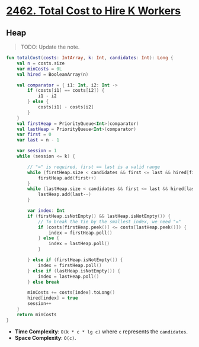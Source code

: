 # [2462. Total Cost to Hire K Workers](https://leetcode.com/problems/total-cost-to-hire-k-workers/)

## Heap
> TODO: Update the note.

```kotlin
fun totalCost(costs: IntArray, k: Int, candidates: Int): Long {
    val n = costs.size
    var minCosts = 0L
    val hired = BooleanArray(n)

    val comparator = { i1: Int, i2: Int ->
        if (costs[i1] == costs[i2]) {
            i1 - i2
        } else {
            costs[i1] - costs[i2]
        }
    }
    val firstHeap = PriorityQueue<Int>(comparator)
    val lastHeap = PriorityQueue<Int>(comparator)
    var first = 0
    var last = n - 1

    var session = 1
    while (session <= k) {

        // "=" is required, first == last is a valid range
        while (firstHeap.size < candidates && first <= last && hired[first] == false) {
            firstHeap.add(first++)
        }
        while (lastHeap.size < candidates && first <= last && hired[last] == false) {
            lastHeap.add(last--)
        }

        var index: Int
        if (firstHeap.isNotEmpty() && lastHeap.isNotEmpty()) {
            // To break the tie by the smallest index, we need "="
            if (costs[firstHeap.peek()] <= costs[lastHeap.peek()]) {
                index = firstHeap.poll()
            } else {
                index = lastHeap.poll()
            }

        } else if (firstHeap.isNotEmpty()) {
            index = firstHeap.poll()
        } else if (lastHeap.isNotEmpty()) {
            index = lastHeap.poll()
        } else break

        minCosts += costs[index].toLong()
        hired[index] = true
        session++
    }
    return minCosts
}
```

* **Time Complexity**: `O(k * c * lg c)` where `c` represents the `candidates`.
* **Space Complexity**: `O(c)`.